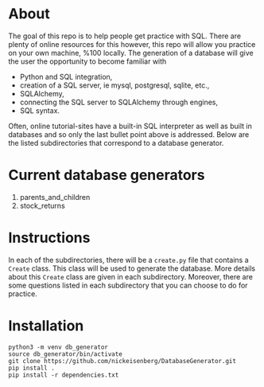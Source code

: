 # About
The goal of this repo is to help people get practice with SQL. There are plenty
of online resources for this however, this repo will allow you practice on your
own machine, %100 locally. The generation of a database will give the user the
opportunity to become familiar with

* Python and SQL integration,
* creation of a SQL server, ie mysql, postgresql, sqlite, etc.,
* SQLAlchemy,
* connecting the SQL server to SQLAlchemy through engines,
* SQL syntax.

Often, online tutorial-sites have a built-in SQL interpreter as well
as built in databases and so only the last bullet point above is 
addressed. Below are the listed subdirectories that correspond to a 
database generator.

# Current database generators
1. parents_and_children
2. stock_returns

# Instructions
In each of the subdirectories, there will be a `create.py` file that contains
a `Create` class. This class will be used to generate the database. More 
details about this `Create` class are given in each subdirectory. Moreover,
there are some questions listed in each subdirectory that you can choose to do 
for practice.

# Installation
```
python3 -m venv db_generator
source db_generator/bin/activate
git clone https://github.com/nickeisenberg/DatabaseGenerator.git
pip install .
pip install -r dependencies.txt
```
